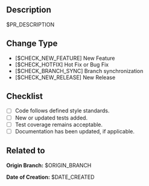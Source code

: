 ## Description
<!-- Briefly explain what was done in this PR. -->

$PR_DESCRIPTION

## Change Type
- [$CHECK_NEW_FEATURE] New Feature
- [$CHECK_HOTFIX] Hot Fix or Bug Fix
- [$CHECK_BRANCH_SYNC] Branch synchronization
- [$CHECK_NEW_RELEASE] New Release

## Checklist
- [ ] Code follows defined style standards.
- [ ] New or updated tests added.
- [ ] Test coverage remains acceptable.
- [ ] Documentation has been updated, if applicable.

## Related to
<!-- Reference issues or other PRs. -->

**Origin Branch:** $ORIGIN_BRANCH 

**Date of Creation:** $DATE_CREATED